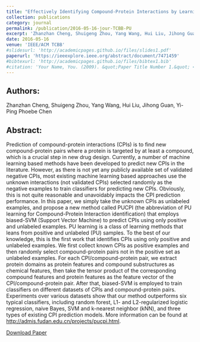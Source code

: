 ```yaml
---
title: "Effectively Identifying Compound-Protein Interactions by Learning from Positive and Unlabeled Examples"
collection: publications
category: journal
permalink: /publication/2016-05-16-jour-TCBB-PU
excerpt: 'Zhanzhan Cheng, Shuigeng Zhou, Yang Wang, Hui Liu, Jihong Guan, Yi-Ping Phoebe Chen'
date: 2016-05-16
venue: 'IEEE/ACM TCBB'
#slidesurl: 'http://academicpages.github.io/files/slides1.pdf'
paperurl: 'https://ieeexplore.ieee.org/abstract/document/7471459'
#bibtexurl: 'http://academicpages.github.io/files/bibtex1.bib'
#citation: 'Your Name, You. (2009). &quot;Paper Title Number 1.&quot; <i>Journal 1</i>. 1(1).'
---
```

Authors:
------
Zhanzhan Cheng, Shuigeng Zhou, Yang Wang, Hui Liu, Jihong Guan, Yi-Ping Phoebe Chen

Abstract:
------
Prediction of compound-protein interactions (CPIs) is to find new compound-protein pairs where a protein is targeted by at least a compound, which is a crucial step in new drug design. Currently, a number of machine learning based methods have been developed to predict new CPIs in the literature. However, as there is not yet any publicly available set of validated negative CPIs, most existing machine learning based approaches use the unknown interactions (not validated CPIs) selected randomly as the negative examples to train classifiers for predicting new CPIs. Obviously, this is not quite reasonable and unavoidably impacts the CPI prediction performance. In this paper, we simply take the unknown CPIs as unlabeled examples, and propose a new method called PUCPI (the abbreviation of PU learning for Compound-Protein Interaction identification) that employs biased-SVM (Support Vector Machine) to predict CPIs using only positive and unlabeled examples. PU learning is a class of learning methods that leans from positive and unlabeled (PU) samples. To the best of our knowledge, this is the first work that identifies CPIs using only positive and unlabeled examples. We first collect known CPIs as positive examples and then randomly select compound-protein pairs not in the positive set as unlabeled examples. For each CPI/compound-protein pair, we extract protein domains as protein features and compound substructures as chemical features, then take the tensor product of the corresponding compound features and protein features as the feature vector of the CPI/compound-protein pair. After that, biased-SVM is employed to train classifiers on different datasets of CPIs and compound-protein pairs. Experiments over various datasets show that our method outperforms six typical classifiers, including random forest, L1- and L2-regularized logistic regression, naive Bayes, SVM and k-nearest neighbor (kNN), and three types of existing CPI prediction models. More information can be found at http://admis.fudan.edu.cn/projects/pucpi.html.

[Download Paper](https://ieeexplore.ieee.org/abstract/document/7471459)